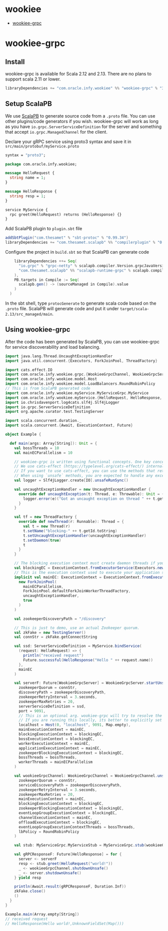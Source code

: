wookiee
================
* [wookiee-grpc](#wookiee-grpc)

# wookiee-grpc
## Install
wookiee-grpc is available for Scala 2.12 and 2.13. There are no plans to support scala 2.11 or lower.
```sbt
libraryDependencies += "com.oracle.infy.wookiee" %% "wookiee-grpc" % "3.0.0"
```

## Setup ScalaPB
We use [ScalaPB](https://github.com/scalapb/ScalaPB) to generate source code from a `.proto` file. You can use
other plugins/code generators if you wish. wookiee-grpc will work as long as you have `io.grpc.ServerServiceDefinition`
for the server and something that accept `io.grpc.ManagedChannel` for the client.

Declare your gRPC service using proto3 syntax and save it in `src/main/protobuf/myService.proto`
```proto
syntax = "proto3";

package com.oracle.infy.wookiee;

message HelloRequest {
  string name = 1;
}

message HelloResponse {
  string resp = 1;
}

service MyService {
  rpc greet(HelloRequest) returns (HelloResponse) {}
}

```

Add ScalaPB plugin to `plugin.sbt` file
```sbt
addSbtPlugin("com.thesamet" % "sbt-protoc" % "0.99.34")
libraryDependencies += "com.thesamet.scalapb" %% "compilerplugin" % "0.10.8"

```

Configure the project in `build.sbt` so that ScalaPB can generate code
```sbt
    libraryDependencies ++= Seq(
      "io.grpc" % "grpc-netty" % scalapb.compiler.Version.grpcJavaVersion,
      "com.thesamet.scalapb" %% "scalapb-runtime-grpc" % scalapb.compiler.Version.scalapbVersion
    ),
    PB.targets in Compile := Seq(
      scalapb.gen() -> (sourceManaged in Compile).value
    )
  )

```

In the sbt shell, type `protocGenerate` to generate scala code based on the `.proto` file. ScalaPB will generate
code and put it under `target/scala-2.13/src_managed/main`.

## Using wookiee-grpc
After the code has been generated by ScalaPB, you can use wookiee-grpc for service discoverability and load balancing.

```scala
import java.lang.Thread.UncaughtExceptionHandler
import java.util.concurrent.{Executors, ForkJoinPool, ThreadFactory}

import cats.effect.IO
import com.oracle.infy.wookiee.grpc.{WookieeGrpcChannel, WookieeGrpcServer}
import com.oracle.infy.wookiee.model.Host
import com.oracle.infy.wookiee.model.LoadBalancers.RoundRobinPolicy
// This is from ScalaPB generated code
import com.oracle.infy.wookiee.myService.MyServiceGrpc.MyService
import com.oracle.infy.wookiee.myService.{HelloRequest, HelloResponse, MyServiceGrpc}
import io.chrisdavenport.log4cats.slf4j.Slf4jLogger
import io.grpc.ServerServiceDefinition
import org.apache.curator.test.TestingServer

import scala.concurrent.duration._
import scala.concurrent.{Await, ExecutionContext, Future}

object Example {

  def main(args: Array[String]): Unit = {
    val bossThreads = 10
    val mainECParallelism = 10

    // wookiee-grpc is written using functional concepts. One key concept is side-effect management/referential transparency
    // We use cats-effect (https://typelevel.org/cats-effect/) internally.
    // If you want to use cats-effect, you can use the methods that return IO[_]. Otherwise, use the methods prefixed with `unsafe`.
    // When using `unsafe` methods, you are expected to handle any exceptions
    val logger = Slf4jLogger.create[IO].unsafeRunSync()

    val uncaughtExceptionHandler = new UncaughtExceptionHandler {
      override def uncaughtException(t: Thread, e: Throwable): Unit = {
        logger.error(e)("Got an uncaught exception on thread " ++ t.getName).unsafeRunSync()
      }
    }

    val tf = new ThreadFactory {
      override def newThread(r: Runnable): Thread = {
        val t = new Thread(r)
        t.setName("blocking-" ++ t.getId.toString)
        t.setUncaughtExceptionHandler(uncaughtExceptionHandler)
        t.setDaemon(true)
        t
      }
    }

    // The blocking execution context must create daemon threads if you want your app to shutdown
    val blockingEC = ExecutionContext.fromExecutorService(Executors.newCachedThreadPool(tf))
    // This is the execution context used to execute your application specific code
    implicit val mainEC: ExecutionContext = ExecutionContext.fromExecutor(
      new ForkJoinPool(
        mainECParallelism,
        ForkJoinPool.defaultForkJoinWorkerThreadFactory,
        uncaughtExceptionHandler,
        true
      )
    )

    val zookeeperDiscoveryPath = "/discovery"

    // This is just to demo, use an actual Zookeeper quorum.
    val zkFake = new TestingServer()
    val connStr = zkFake.getConnectString

    val ssd: ServerServiceDefinition = MyService.bindService(
      (request: HelloRequest) => {
        println("received request")
        Future.successful(HelloResponse("Hello " ++ request.name))
      },
      mainEC
    )

    val serverF: Future[WookieeGrpcServer] = WookieeGrpcServer.startUnsafe(
      zookeeperQuorum = connStr,
      discoveryPath = zookeeperDiscoveryPath,
      zookeeperRetryInterval = 3.seconds,
      zookeeperMaxRetries = 20,
      serverServiceDefinition = ssd,
      port = 9091,
      // This is an optional arg. wookiee-grpc will try to resolve the address automatically.
      // If you are running this locally, its better to explicitly set the hostname
      localhost = Host(0, "localhost", 9091, Map.empty),
      mainExecutionContext = mainEC,
      blockingExecutionContext = blockingEC,
      bossExecutionContext = blockingEC,
      workerExecutionContext = mainEC,
      applicationExecutionContext = mainEC,
      zookeeperBlockingExecutionContext = blockingEC,
      bossThreads = bossThreads,
      workerThreads = mainECParallelism
    )

    val wookieeGrpcChannel: WookieeGrpcChannel = WookieeGrpcChannel.unsafeOf(
      zookeeperQuorum = connStr,
      serviceDiscoveryPath = zookeeperDiscoveryPath,
      zookeeperRetryInterval = 3.seconds,
      zookeeperMaxRetries = 20,
      mainExecutionContext = mainEC,
      blockingExecutionContext = blockingEC,
      zookeeperBlockingExecutionContext = blockingEC,
      eventLoopGroupExecutionContext = blockingEC,
      channelExecutionContext = mainEC,
      offloadExecutionContext = blockingEC,
      eventLoopGroupExecutionContextThreads = bossThreads,
      lbPolicy = RoundRobinPolicy
    )

    val stub: MyServiceGrpc.MyServiceStub = MyServiceGrpc.stub(wookieeGrpcChannel.managedChannel)

    val gRPCResponseF: Future[HelloResponse] = for {
      server <- serverF
      resp <- stub.greet(HelloRequest("world!"))
      _ <- wookieeGrpcChannel.shutdownUnsafe()
      _ <- server.shutdownUnsafe()
    } yield resp

    println(Await.result(gRPCResponseF, Duration.Inf))
    zkFake.close()
    ()
  }
}

Example.main(Array.empty[String])
// received request
// HelloResponse(Hello world!,UnknownFieldSet(Map()))
```


